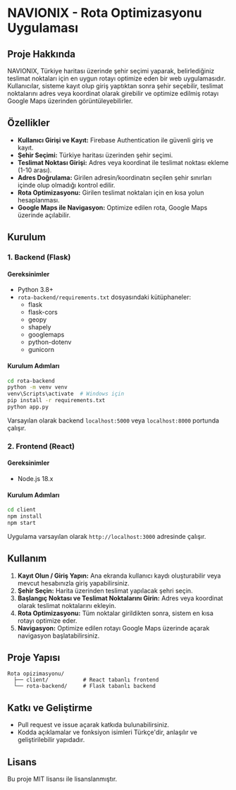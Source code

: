 # NAVIONIX - Rota Optimizasyonu Uygulaması

## Proje Hakkında

NAVIONIX, Türkiye haritası üzerinde şehir seçimi yaparak, belirlediğiniz teslimat noktaları için en uygun rotayı optimize eden bir web uygulamasıdır. Kullanıcılar, sisteme kayıt olup giriş yaptıktan sonra şehir seçebilir, teslimat noktalarını adres veya koordinat olarak girebilir ve optimize edilmiş rotayı Google Maps üzerinden görüntüleyebilirler.

## Özellikler

- **Kullanıcı Girişi ve Kayıt:** Firebase Authentication ile güvenli giriş ve kayıt.
- **Şehir Seçimi:** Türkiye haritası üzerinden şehir seçimi.
- **Teslimat Noktası Girişi:** Adres veya koordinat ile teslimat noktası ekleme (1-10 arası).
- **Adres Doğrulama:** Girilen adresin/koordinatın seçilen şehir sınırları içinde olup olmadığı kontrol edilir.
- **Rota Optimizasyonu:** Girilen teslimat noktaları için en kısa yolun hesaplanması.
- **Google Maps ile Navigasyon:** Optimize edilen rota, Google Maps üzerinde açılabilir.

## Kurulum

### 1. Backend (Flask)

#### Gereksinimler

- Python 3.8+
- `rota-backend/requirements.txt` dosyasındaki kütüphaneler:
  - flask
  - flask-cors
  - geopy
  - shapely
  - googlemaps
  - python-dotenv
  - gunicorn

#### Kurulum Adımları

```bash
cd rota-backend
python -m venv venv
venv\Scripts\activate  # Windows için
pip install -r requirements.txt
python app.py
```

Varsayılan olarak backend `localhost:5000` veya `localhost:8000` portunda çalışır.

### 2. Frontend (React)

#### Gereksinimler

- Node.js 18.x

#### Kurulum Adımları

```bash
cd client
npm install
npm start
```

Uygulama varsayılan olarak `http://localhost:3000` adresinde çalışır.

## Kullanım

1. **Kayıt Olun / Giriş Yapın:** Ana ekranda kullanıcı kaydı oluşturabilir veya mevcut hesabınızla giriş yapabilirsiniz.
2. **Şehir Seçin:** Harita üzerinden teslimat yapılacak şehri seçin.
3. **Başlangıç Noktası ve Teslimat Noktalarını Girin:** Adres veya koordinat olarak teslimat noktalarını ekleyin.
4. **Rota Optimizasyonu:** Tüm noktalar girildikten sonra, sistem en kısa rotayı optimize eder.
5. **Navigasyon:** Optimize edilen rotayı Google Maps üzerinde açarak navigasyon başlatabilirsiniz.

## Proje Yapısı

```
Rota opizimasyonu/
  ├── client/           # React tabanlı frontend
  └── rota-backend/     # Flask tabanlı backend
```

## Katkı ve Geliştirme

- Pull request ve issue açarak katkıda bulunabilirsiniz.
- Kodda açıklamalar ve fonksiyon isimleri Türkçe'dir, anlaşılır ve geliştirilebilir yapıdadır.

## Lisans

Bu proje MIT lisansı ile lisanslanmıştır. 
